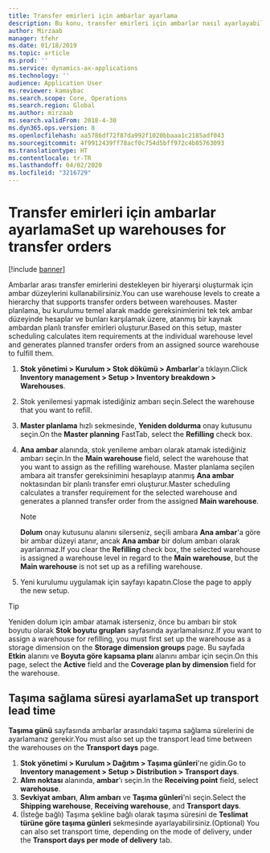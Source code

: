 ```yaml
---
title: Transfer emirleri için ambarlar ayarlama
description: Bu konu, transfer emirleri için ambarlar nasıl ayarlayabileceğinizi açıklar.
author: Mirzaab
manager: tfehr
ms.date: 01/18/2019
ms.topic: article
ms.prod: ''
ms.service: dynamics-ax-applications
ms.technology: ''
audience: Application User
ms.reviewer: kamaybac
ms.search.scope: Core, Operations
ms.search.region: Global
ms.author: mirzaab
ms.search.validFrom: 2018-4-30
ms.dyn365.ops.version: 8
ms.openlocfilehash: aa5786df72f87da992f1020bbaaa1c2185adf043
ms.sourcegitcommit: 4f9912439ff78acf0c754d5bff972c4b85763093
ms.translationtype: HT
ms.contentlocale: tr-TR
ms.lasthandoff: 04/02/2020
ms.locfileid: "3216729"
---
```

# <a name="set-up-warehouses-for-transfer-orders"></a><span data-ttu-id="c3505-103">Transfer emirleri için ambarlar ayarlama</span><span class="sxs-lookup"><span data-stu-id="c3505-103">Set up warehouses for transfer orders</span></span> 

[!include [banner](../includes/banner.md)]

<span data-ttu-id="c3505-104">Ambarlar arası transfer emirlerini destekleyen bir hiyerarşi oluşturmak için ambar düzeylerini kullanabilirsiniz.</span><span class="sxs-lookup"><span data-stu-id="c3505-104">You can use warehouse levels to create a hierarchy that supports transfer orders between warehouses.</span></span> <span data-ttu-id="c3505-105">Master planlama, bu kurulumu temel alarak madde gereksinimlerini tek tek ambar düzeyinde hesaplar ve bunları karşılamak üzere, atanmış bir kaynak ambardan planlı transfer emirleri oluşturur.</span><span class="sxs-lookup"><span data-stu-id="c3505-105">Based on this setup, master scheduling calculates item requirements at the individual warehouse level and generates planned transfer orders from an assigned source warehouse to fulfill them.</span></span>

1.  <span data-ttu-id="c3505-106">**Stok yönetimi > Kurulum > Stok dökümü > Ambarlar**'a tıklayın.</span><span class="sxs-lookup"><span data-stu-id="c3505-106">Click **Inventory management > Setup > Inventory breakdown > Warehouses**.</span></span>

2.  <span data-ttu-id="c3505-107">Stok yenilemesi yapmak istediğiniz ambarı seçin.</span><span class="sxs-lookup"><span data-stu-id="c3505-107">Select the warehouse that you want to refill.</span></span>

3.  <span data-ttu-id="c3505-108">**Master planlama** hızlı sekmesinde, **Yeniden doldurma** onay kutusunu seçin.</span><span class="sxs-lookup"><span data-stu-id="c3505-108">On the **Master planning** FastTab, select the **Refilling** check box.</span></span>

4.  <span data-ttu-id="c3505-109">**Ana ambar** alanında, stok yenileme ambarı olarak atamak istediğiniz ambarı seçin.</span><span class="sxs-lookup"><span data-stu-id="c3505-109">In the **Main warehouse** field, select the warehouse that you want to assign as the refilling warehouse.</span></span> <span data-ttu-id="c3505-110">Master planlama seçilen ambara ait transfer gereksinimini hesaplayıp atanmış **Ana ambar** noktasından bir planlı transfer emri oluşturur.</span><span class="sxs-lookup"><span data-stu-id="c3505-110">Master scheduling calculates a transfer requirement for the selected warehouse and generates a planned transfer order from the assigned **Main warehouse**.</span></span>
   
    > [!NOTE]
    > <P><span data-ttu-id="c3505-111"><STRONG>Dolum</STRONG> onay kutusunu alanını silerseniz, seçili ambara <STRONG>Ana ambar</STRONG>'a göre bir ambar düzeyi atanır, ancak <STRONG>Ana ambar</STRONG> bir dolum ambarı olarak ayarlanmaz.</span><span class="sxs-lookup"><span data-stu-id="c3505-111">If you clear the <STRONG>Refilling</STRONG> check box, the selected warehouse is assigned a warehouse level in regard to the <STRONG>Main warehouse</STRONG>, but the <STRONG>Main warehouse</STRONG> is not set up as a refilling warehouse.</span></span></P>

5.  <span data-ttu-id="c3505-112">Yeni kurulumu uygulamak için sayfayı kapatın.</span><span class="sxs-lookup"><span data-stu-id="c3505-112">Close the page to apply the new setup.</span></span>


> [!TIP]
> <P><span data-ttu-id="c3505-113">Yeniden dolum için ambar atamak isterseniz, önce bu ambarı bir stok boyutu olarak <STRONG>Stok boyutu grupları</STRONG> sayfasında ayarlamalısınız.</span><span class="sxs-lookup"><span data-stu-id="c3505-113">If you want to assign a warehouse for refilling, you must first set up the warehouse as a storage dimension on the <STRONG>Storage dimension groups</STRONG> page.</span></span> <span data-ttu-id="c3505-114">Bu sayfada <STRONG>Etkin</STRONG> alanını ve <STRONG>Boyuta göre kapsama planı</STRONG> alanını ambar için seçin.</span><span class="sxs-lookup"><span data-stu-id="c3505-114">On this page, select the <STRONG>Active</STRONG> field and the <STRONG>Coverage plan by dimension</STRONG> field for the warehouse.</span></span></P>

## <a name="set-up-transport-lead-time"></a><span data-ttu-id="c3505-115">Taşıma sağlama süresi ayarlama</span><span class="sxs-lookup"><span data-stu-id="c3505-115">Set up transport lead time</span></span>

<span data-ttu-id="c3505-116">**Taşıma günü** sayfasında ambarlar arasındaki taşıma sağlama sürelerini de ayarlamanız gerekir.</span><span class="sxs-lookup"><span data-stu-id="c3505-116">You must also set up the transport lead time between the warehouses on the **Transport days** page.</span></span> 
1. <span data-ttu-id="c3505-117">**Stok yönetimi > Kurulum > Dağıtım > Taşıma günleri**'ne gidin.</span><span class="sxs-lookup"><span data-stu-id="c3505-117">Go to **Inventory management > Setup > Distribution > Transport days**.</span></span>
2. <span data-ttu-id="c3505-118">**Alım noktası** alanında, **ambar**'ı seçin.</span><span class="sxs-lookup"><span data-stu-id="c3505-118">In the **Receiving point** field, select **warehouse**.</span></span>
3. <span data-ttu-id="c3505-119">**Sevkiyat ambarı**, **Alım ambarı** ve **Taşıma günleri**'ni seçin.</span><span class="sxs-lookup"><span data-stu-id="c3505-119">Select the **Shipping warehouse**, **Receiving warehouse**, and **Transport days**.</span></span> 
4. <span data-ttu-id="c3505-120">(İsteğe bağlı) Taşıma şekline bağlı olarak taşıma süresini de **Teslimat türüne göre taşıma günleri** sekmesinde ayarlayabilirsiniz.</span><span class="sxs-lookup"><span data-stu-id="c3505-120">(Optional) You can also set transport time, depending on the mode of delivery, under the **Transport days per mode of delivery** tab.</span></span>

